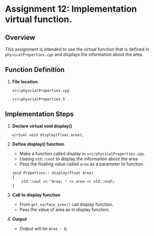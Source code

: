 # Assignment 12: Implementation virtual function.
 
## Overview
 
This assignment is intended to use the virtual function that is defined in `physicalProperties.cpp` and displays the information about the area. 

## Function Definition
 
1. **File location**.
 
    `src\physcialProperties.cpp`

    `src\physcialProperties.h`

## Implementation Steps 

1. **Declare virtual void display()**
```
   virtual void display(float area);
```
 
2. **Define display() function**.
    - Make a function called display in `src/physicalProperties.cpp`.
    - Useing `std::cout` to display the information about the area.
    - Pass the floating value called `area` as a parameter to function.
    ```
    void Properties:: display(float area)
    {
        std::cout << "Area: " << area << std::endl;
    }
    ```
3. **Call to display function**
    - From `get_surface_area()` call display function.
    - Pass the value of area as in display function.

4. **Output**
    - Output will be `Area : 6`;
    